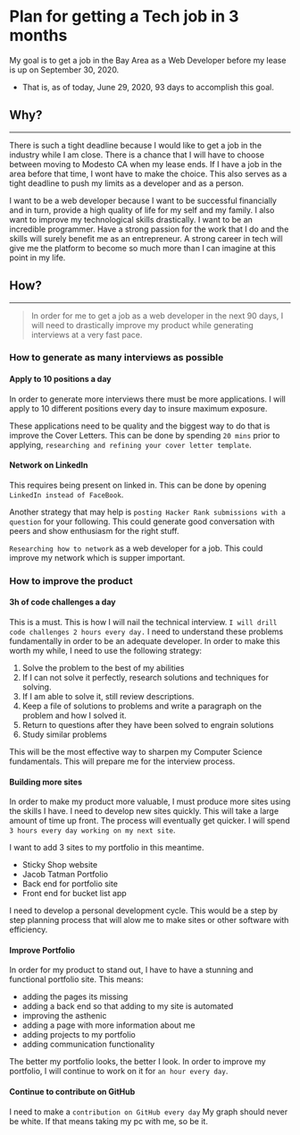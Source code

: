 # Plan for getting a Tech job in 3 months

My goal is to get a job in the Bay Area as a Web Developer before my lease is up on September 30, 2020.

-   That is, as of today, June 29, 2020, 93 days to accomplish this goal.

## Why?

---

There is such a tight deadline because I would like to get a job in the industry while I am close. There is a chance that I will have to choose between moving to Modesto CA when my lease ends. If I have a job in the area before that time, I wont have to make the choice. This also serves as a tight deadline to push my limits as a developer and as a person.

I want to be a web developer because I want to be successful financially and in turn, provide a high quality of life for my self and my family. I also want to improve my technological skills drastically. I want to be an incredible programmer. Have a strong passion for the work that I do and the skills will surely benefit me as an entrepreneur. A strong career in tech will give me the platform to become so much more than I can imagine at this point in my life.

## How?

---

> In order for me to get a job as a web developer in the next 90 days, I will need to drastically improve my product while generating interviews at a very fast pace.

### How to generate as many interviews as possible

#### Apply to 10 positions a day

In order to generate more interviews there must be more applications. I will apply to 10 different positions every day to insure maximum exposure.

These applications need to be quality and the biggest way to do that is improve the Cover Letters. This can be done by spending `20 mins` prior to applying, `researching and refining your cover letter template`.

#### Network on LinkedIn

This requires being present on linked in. This can be done by opening `LinkedIn instead of FaceBook`.

Another strategy that may help is `posting Hacker Rank submissions with a question` for your following. This could generate good conversation with peers and show enthusiasm for the right stuff.

`Researching how to network` as a web developer for a job. This could improve my network which is supper important.

### How to improve the product

#### 3h of code challenges a day

This is a must. This is how I will nail the technical interview. `I will drill code challenges 2 hours every day.` I need to understand these problems fundamentally in order to be an adequate developer. In order to make this worth my while, I need to use the following strategy:

1. Solve the problem to the best of my abilities
2. If I can not solve it perfectly, research solutions and techniques for solving.
3. If I am able to solve it, still review descriptions.
4. Keep a file of solutions to problems and write a paragraph on the problem and how I solved it.
5. Return to questions after they have been solved to engrain solutions
6. Study similar problems

This will be the most effective way to sharpen my Computer Science fundamentals. This will prepare me for the interview process.

#### Building more sites

In order to make my product more valuable, I must produce more sites using the skills I have. I need to develop new sites quickly. This will take a large amount of time up front. The process will eventually get quicker. I will spend `3 hours every day working on my next site`.

I want to add 3 sites to my portfolio in this meantime.

-   Sticky Shop website
-   Jacob Tatman Portfolio
-   Back end for portfolio site
-   Front end for bucket list app

I need to develop a personal development cycle. This would be a step by step planning process that will alow me to make sites or other software with efficiency.

#### Improve Portfolio

In order for my product to stand out, I have to have a stunning and functional portfolio site. This means:

-   adding the pages its missing
-   adding a back end so that adding to my site is automated
-   improving the asthenic
-   adding a page with more information about me
-   adding projects to my portfolio
-   adding communication functionality

The better my portfolio looks, the better I look. In order to improve my portfolio, I will continue to work on it for `an hour every day`.

#### Continue to contribute on GitHub

I need to make a `contribution on GitHub every day` My graph should never be white. If that means taking my pc with me, so be it.
